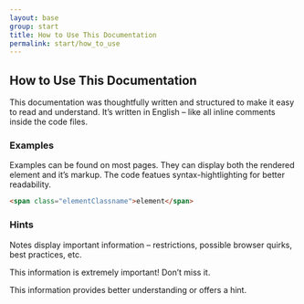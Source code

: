 ```yaml
---
layout: base
group: start
title: How to Use This Documentation
permalink: start/how_to_use
---
```


## How to Use This Documentation
This documentation was thoughtfully written and structured to make it easy to read and understand. It’s written in English – like all inline comments inside the code files.

### Examples
Examples can be found on most pages. They can display both the rendered element and it’s markup. The code featues syntax-hightlighting for better readability.

```html
<span class="elementClassname">element</span>
```

### Hints
Notes display important information – restrictions, possible browser quirks, best practices, etc.

<p class="hint hint--error">This information is extremely important! Don’t miss it.</p>
<p class="hint">This information provides better understanding or offers a hint.</p>